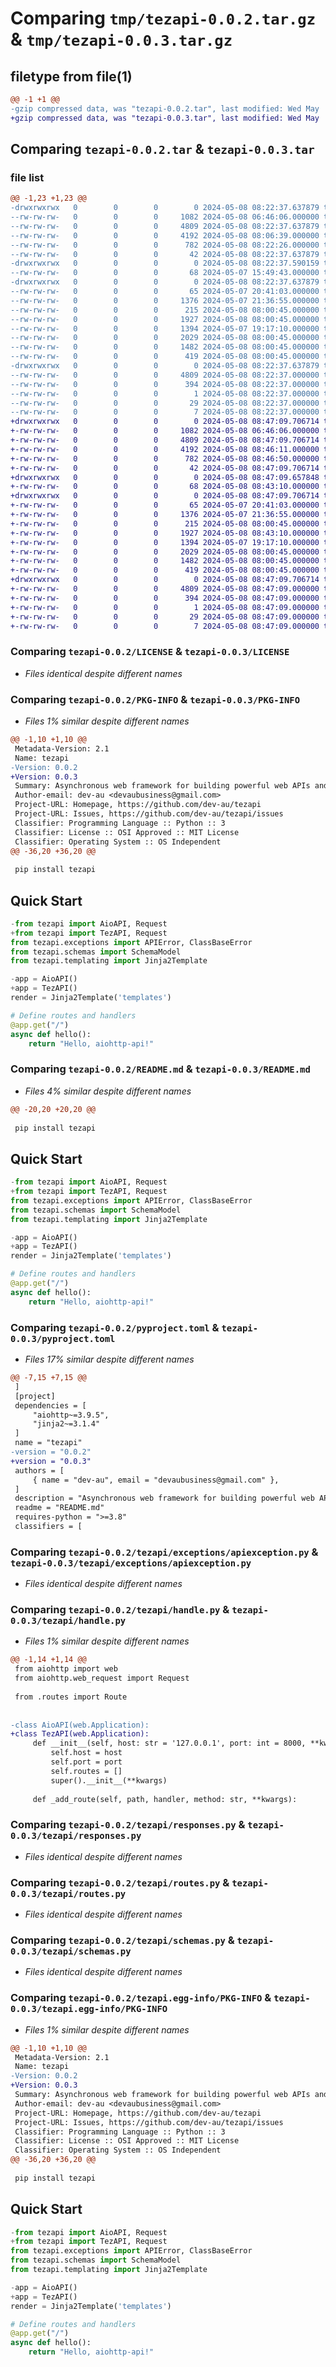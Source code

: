 # Comparing `tmp/tezapi-0.0.2.tar.gz` & `tmp/tezapi-0.0.3.tar.gz`

## filetype from file(1)

```diff
@@ -1 +1 @@
-gzip compressed data, was "tezapi-0.0.2.tar", last modified: Wed May  8 08:22:37 2024, max compression
+gzip compressed data, was "tezapi-0.0.3.tar", last modified: Wed May  8 08:47:09 2024, max compression
```

## Comparing `tezapi-0.0.2.tar` & `tezapi-0.0.3.tar`

### file list

```diff
@@ -1,23 +1,23 @@
-drwxrwxrwx   0        0        0        0 2024-05-08 08:22:37.637879 tezapi-0.0.2/
--rw-rw-rw-   0        0        0     1082 2024-05-08 06:46:06.000000 tezapi-0.0.2/LICENSE
--rw-rw-rw-   0        0        0     4809 2024-05-08 08:22:37.637879 tezapi-0.0.2/PKG-INFO
--rw-rw-rw-   0        0        0     4192 2024-05-08 08:06:39.000000 tezapi-0.0.2/README.md
--rw-rw-rw-   0        0        0      782 2024-05-08 08:22:26.000000 tezapi-0.0.2/pyproject.toml
--rw-rw-rw-   0        0        0       42 2024-05-08 08:22:37.637879 tezapi-0.0.2/setup.cfg
-drwxrwxrwx   0        0        0        0 2024-05-08 08:22:37.590159 tezapi-0.0.2/tezapi/
--rw-rw-rw-   0        0        0       68 2024-05-07 15:49:43.000000 tezapi-0.0.2/tezapi/__init__.py
-drwxrwxrwx   0        0        0        0 2024-05-08 08:22:37.637879 tezapi-0.0.2/tezapi/exceptions/
--rw-rw-rw-   0        0        0       65 2024-05-07 20:41:03.000000 tezapi-0.0.2/tezapi/exceptions/__init__.py
--rw-rw-rw-   0        0        0     1376 2024-05-07 21:36:55.000000 tezapi-0.0.2/tezapi/exceptions/apiexception.py
--rw-rw-rw-   0        0        0      215 2024-05-08 08:00:45.000000 tezapi-0.0.2/tezapi/exceptions/base_exceptions.py
--rw-rw-rw-   0        0        0     1927 2024-05-08 08:00:45.000000 tezapi-0.0.2/tezapi/handle.py
--rw-rw-rw-   0        0        0     1394 2024-05-07 19:17:10.000000 tezapi-0.0.2/tezapi/responses.py
--rw-rw-rw-   0        0        0     2029 2024-05-08 08:00:45.000000 tezapi-0.0.2/tezapi/routes.py
--rw-rw-rw-   0        0        0     1482 2024-05-08 08:00:45.000000 tezapi-0.0.2/tezapi/schemas.py
--rw-rw-rw-   0        0        0      419 2024-05-08 08:00:45.000000 tezapi-0.0.2/tezapi/templating.py
-drwxrwxrwx   0        0        0        0 2024-05-08 08:22:37.637879 tezapi-0.0.2/tezapi.egg-info/
--rw-rw-rw-   0        0        0     4809 2024-05-08 08:22:37.000000 tezapi-0.0.2/tezapi.egg-info/PKG-INFO
--rw-rw-rw-   0        0        0      394 2024-05-08 08:22:37.000000 tezapi-0.0.2/tezapi.egg-info/SOURCES.txt
--rw-rw-rw-   0        0        0        1 2024-05-08 08:22:37.000000 tezapi-0.0.2/tezapi.egg-info/dependency_links.txt
--rw-rw-rw-   0        0        0       29 2024-05-08 08:22:37.000000 tezapi-0.0.2/tezapi.egg-info/requires.txt
--rw-rw-rw-   0        0        0        7 2024-05-08 08:22:37.000000 tezapi-0.0.2/tezapi.egg-info/top_level.txt
+drwxrwxrwx   0        0        0        0 2024-05-08 08:47:09.706714 tezapi-0.0.3/
+-rw-rw-rw-   0        0        0     1082 2024-05-08 06:46:06.000000 tezapi-0.0.3/LICENSE
+-rw-rw-rw-   0        0        0     4809 2024-05-08 08:47:09.706714 tezapi-0.0.3/PKG-INFO
+-rw-rw-rw-   0        0        0     4192 2024-05-08 08:46:11.000000 tezapi-0.0.3/README.md
+-rw-rw-rw-   0        0        0      782 2024-05-08 08:46:50.000000 tezapi-0.0.3/pyproject.toml
+-rw-rw-rw-   0        0        0       42 2024-05-08 08:47:09.706714 tezapi-0.0.3/setup.cfg
+drwxrwxrwx   0        0        0        0 2024-05-08 08:47:09.657848 tezapi-0.0.3/tezapi/
+-rw-rw-rw-   0        0        0       68 2024-05-08 08:43:10.000000 tezapi-0.0.3/tezapi/__init__.py
+drwxrwxrwx   0        0        0        0 2024-05-08 08:47:09.706714 tezapi-0.0.3/tezapi/exceptions/
+-rw-rw-rw-   0        0        0       65 2024-05-07 20:41:03.000000 tezapi-0.0.3/tezapi/exceptions/__init__.py
+-rw-rw-rw-   0        0        0     1376 2024-05-07 21:36:55.000000 tezapi-0.0.3/tezapi/exceptions/apiexception.py
+-rw-rw-rw-   0        0        0      215 2024-05-08 08:00:45.000000 tezapi-0.0.3/tezapi/exceptions/base_exceptions.py
+-rw-rw-rw-   0        0        0     1927 2024-05-08 08:43:10.000000 tezapi-0.0.3/tezapi/handle.py
+-rw-rw-rw-   0        0        0     1394 2024-05-07 19:17:10.000000 tezapi-0.0.3/tezapi/responses.py
+-rw-rw-rw-   0        0        0     2029 2024-05-08 08:00:45.000000 tezapi-0.0.3/tezapi/routes.py
+-rw-rw-rw-   0        0        0     1482 2024-05-08 08:00:45.000000 tezapi-0.0.3/tezapi/schemas.py
+-rw-rw-rw-   0        0        0      419 2024-05-08 08:00:45.000000 tezapi-0.0.3/tezapi/templating.py
+drwxrwxrwx   0        0        0        0 2024-05-08 08:47:09.706714 tezapi-0.0.3/tezapi.egg-info/
+-rw-rw-rw-   0        0        0     4809 2024-05-08 08:47:09.000000 tezapi-0.0.3/tezapi.egg-info/PKG-INFO
+-rw-rw-rw-   0        0        0      394 2024-05-08 08:47:09.000000 tezapi-0.0.3/tezapi.egg-info/SOURCES.txt
+-rw-rw-rw-   0        0        0        1 2024-05-08 08:47:09.000000 tezapi-0.0.3/tezapi.egg-info/dependency_links.txt
+-rw-rw-rw-   0        0        0       29 2024-05-08 08:47:09.000000 tezapi-0.0.3/tezapi.egg-info/requires.txt
+-rw-rw-rw-   0        0        0        7 2024-05-08 08:47:09.000000 tezapi-0.0.3/tezapi.egg-info/top_level.txt
```

### Comparing `tezapi-0.0.2/LICENSE` & `tezapi-0.0.3/LICENSE`

 * *Files identical despite different names*

### Comparing `tezapi-0.0.2/PKG-INFO` & `tezapi-0.0.3/PKG-INFO`

 * *Files 1% similar despite different names*

```diff
@@ -1,10 +1,10 @@
 Metadata-Version: 2.1
 Name: tezapi
-Version: 0.0.2
+Version: 0.0.3
 Summary: Asynchronous web framework for building powerful web APIs and applications with Python
 Author-email: dev-au <devaubusiness@gmail.com>
 Project-URL: Homepage, https://github.com/dev-au/tezapi
 Project-URL: Issues, https://github.com/dev-au/tezapi/issues
 Classifier: Programming Language :: Python :: 3
 Classifier: License :: OSI Approved :: MIT License
 Classifier: Operating System :: OS Independent
@@ -36,20 +36,20 @@
 
 pip install tezapi
 ```
 
 ## Quick Start
 
 ```python
-from tezapi import AioAPI, Request
+from tezapi import TezAPI, Request
 from tezapi.exceptions import APIError, ClassBaseError
 from tezapi.schemas import SchemaModel
 from tezapi.templating import Jinja2Template
 
-app = AioAPI()
+app = TezAPI()
 render = Jinja2Template('templates')
 
 # Define routes and handlers
 @app.get("/")
 async def hello():
     return "Hello, aiohttp-api!"
```

### Comparing `tezapi-0.0.2/README.md` & `tezapi-0.0.3/README.md`

 * *Files 4% similar despite different names*

```diff
@@ -20,20 +20,20 @@
 
 pip install tezapi
 ```
 
 ## Quick Start
 
 ```python
-from tezapi import AioAPI, Request
+from tezapi import TezAPI, Request
 from tezapi.exceptions import APIError, ClassBaseError
 from tezapi.schemas import SchemaModel
 from tezapi.templating import Jinja2Template
 
-app = AioAPI()
+app = TezAPI()
 render = Jinja2Template('templates')
 
 # Define routes and handlers
 @app.get("/")
 async def hello():
     return "Hello, aiohttp-api!"
```

### Comparing `tezapi-0.0.2/pyproject.toml` & `tezapi-0.0.3/pyproject.toml`

 * *Files 17% similar despite different names*

```diff
@@ -7,15 +7,15 @@
 ]
 [project]
 dependencies = [
     "aiohttp~=3.9.5",
     "jinja2~=3.1.4"
 ]
 name = "tezapi"
-version = "0.0.2"
+version = "0.0.3"
 authors = [
     { name = "dev-au", email = "devaubusiness@gmail.com" },
 ]
 description = "Asynchronous web framework for building powerful web APIs and applications with Python"
 readme = "README.md"
 requires-python = ">=3.8"
 classifiers = [
```

### Comparing `tezapi-0.0.2/tezapi/exceptions/apiexception.py` & `tezapi-0.0.3/tezapi/exceptions/apiexception.py`

 * *Files identical despite different names*

### Comparing `tezapi-0.0.2/tezapi/handle.py` & `tezapi-0.0.3/tezapi/handle.py`

 * *Files 1% similar despite different names*

```diff
@@ -1,14 +1,14 @@
 from aiohttp import web
 from aiohttp.web_request import Request
 
 from .routes import Route
 
 
-class AioAPI(web.Application):
+class TezAPI(web.Application):
     def __init__(self, host: str = '127.0.0.1', port: int = 8000, **kwargs):
         self.host = host
         self.port = port
         self.routes = []
         super().__init__(**kwargs)
 
     def _add_route(self, path, handler, method: str, **kwargs):
```

### Comparing `tezapi-0.0.2/tezapi/responses.py` & `tezapi-0.0.3/tezapi/responses.py`

 * *Files identical despite different names*

### Comparing `tezapi-0.0.2/tezapi/routes.py` & `tezapi-0.0.3/tezapi/routes.py`

 * *Files identical despite different names*

### Comparing `tezapi-0.0.2/tezapi/schemas.py` & `tezapi-0.0.3/tezapi/schemas.py`

 * *Files identical despite different names*

### Comparing `tezapi-0.0.2/tezapi.egg-info/PKG-INFO` & `tezapi-0.0.3/tezapi.egg-info/PKG-INFO`

 * *Files 1% similar despite different names*

```diff
@@ -1,10 +1,10 @@
 Metadata-Version: 2.1
 Name: tezapi
-Version: 0.0.2
+Version: 0.0.3
 Summary: Asynchronous web framework for building powerful web APIs and applications with Python
 Author-email: dev-au <devaubusiness@gmail.com>
 Project-URL: Homepage, https://github.com/dev-au/tezapi
 Project-URL: Issues, https://github.com/dev-au/tezapi/issues
 Classifier: Programming Language :: Python :: 3
 Classifier: License :: OSI Approved :: MIT License
 Classifier: Operating System :: OS Independent
@@ -36,20 +36,20 @@
 
 pip install tezapi
 ```
 
 ## Quick Start
 
 ```python
-from tezapi import AioAPI, Request
+from tezapi import TezAPI, Request
 from tezapi.exceptions import APIError, ClassBaseError
 from tezapi.schemas import SchemaModel
 from tezapi.templating import Jinja2Template
 
-app = AioAPI()
+app = TezAPI()
 render = Jinja2Template('templates')
 
 # Define routes and handlers
 @app.get("/")
 async def hello():
     return "Hello, aiohttp-api!"
```

